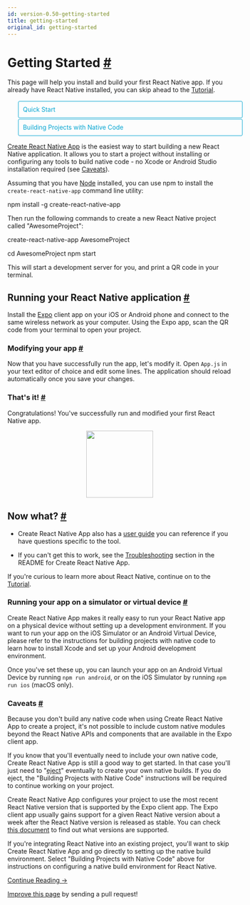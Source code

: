 ```yaml
---
id: version-0.50-getting-started
title: getting-started
original_id: getting-started
---
```

<a id="content"></a><h1><a class="anchor" name="getting-started"></a>Getting Started <a class="hash-link" href="docs/getting-started.html#getting-started">#</a></h1><div><span><style>
  .toggler li {
    display: inline-block;
    position: relative;
    top: 1px;
    padding: 10px;
    margin: 0px 2px 0px 2px;
    border: 1px solid #05A5D1;
    border-bottom-color: transparent;
    border-radius: 3px 3px 0px 0px;
    color: #05A5D1;
    background-color: transparent;
    font-size: 0.99em;
    cursor: pointer;
  }
  .toggler li:first-child {
    margin-left: 0;
  }
  .toggler li:last-child {
    margin-right: 0;
  }
  .toggler ul {
    width: 100%;
    display: inline-block;
    list-style-type: none;
    margin: 0;
    border-bottom: 1px solid #05A5D1;
    cursor: default;
  }
  @media screen and (max-width: 960px) {
    .toggler li,
    .toggler li:first-child,
    .toggler li:last-child {
      display: block;
      border-bottom-color: #05A5D1;
      border-radius: 3px;
      margin: 2px 0px 2px 0px;
    }
    .toggler ul {
      border-bottom: 0;
    }
  }
  .toggler a {
    display: inline-block;
    padding: 10px 5px;
    margin: 2px;
    border: 1px solid #05A5D1;
    border-radius: 3px;
    text-decoration: none !important;
  }
  .display-guide-quickstart .toggler .button-quickstart,
  .display-guide-native .toggler .button-native,
  .display-os-mac .toggler .button-mac,
  .display-os-linux .toggler .button-linux,
  .display-os-windows .toggler .button-windows,
  .display-platform-ios .toggler .button-ios,
  .display-platform-android .toggler .button-android {
    background-color: #05A5D1;
    color: white;
  }
  block { display: none; }
  .display-guide-quickstart.display-platform-ios.display-os-mac .quickstart.ios.mac,
  .display-guide-quickstart.display-platform-ios.display-os-linux .quickstart.ios.linux,
  .display-guide-quickstart.display-platform-ios.display-os-windows .quickstart.ios.windows,
  .display-guide-quickstart.display-platform-android.display-os-mac .quickstart.android.mac,
  .display-guide-quickstart.display-platform-android.display-os-linux .quickstart.android.linux,
  .display-guide-quickstart.display-platform-android.display-os-windows .quickstart.android.windows,    .display-guide-native.display-platform-ios.display-os-mac .native.ios.mac,
  .display-guide-native.display-platform-ios.display-os-linux .native.ios.linux,
  .display-guide-native.display-platform-ios.display-os-windows .native.ios.windows,
  .display-guide-native.display-platform-android.display-os-mac .native.android.mac,
  .display-guide-native.display-platform-android.display-os-linux .native.android.linux,
  .display-guide-native.display-platform-android.display-os-windows .native.android.windows {
    display: block;
  }
</style>

</span><p>This page will help you install and build your first React Native app. If you already have React Native installed, you can skip ahead to the <a href="docs/tutorial.html" target="_blank">Tutorial</a>.</p><span><div class="toggler">
  <ul role="tablist">
    <li id="quickstart" class="button-quickstart" aria-selected="false" role="tab" tabindex="0" aria-controls="quickstarttab" onclick="displayTab('guide', 'quickstart')">
      Quick Start
    </li>
    <li id="native" class="button-native" aria-selected="false" role="tab" tabindex="-1" aria-controls="nativetab" onclick="displayTab('guide', 'native')">
      Building Projects with Native Code
    </li>
  </ul>
</div>

</span><span><block class="quickstart mac windows linux ios android">

</block></span><p><a href="https://github.com/react-community/create-react-native-app" target="_blank">Create React Native App</a> is the easiest way to start building a new React Native application. It allows you to start a project without installing or configuring any tools to build native code - no Xcode or Android Studio installation required (see <a href="docs/getting-started.html#caveats" target="_blank">Caveats</a>).</p><p>Assuming that you have <a href="https://nodejs.org/en/download/" target="_blank">Node</a> installed, you can use npm to install the <code>create-react-native-app</code> command line utility:</p><div class="prism language-javascript">npm install <span class="token operator">-</span>g create<span class="token operator">-</span>react<span class="token operator">-</span>native<span class="token operator">-</span>app</div><p>Then run the following commands to create a new React Native project called "AwesomeProject":</p><div class="prism language-javascript">create<span class="token operator">-</span>react<span class="token operator">-</span>native<span class="token operator">-</span>app AwesomeProject

cd AwesomeProject
npm start</div><p>This will start a development server for you, and print a QR code in your terminal.</p><h2><a class="anchor" name="running-your-react-native-application"></a>Running your React Native application <a class="hash-link" href="docs/getting-started.html#running-your-react-native-application">#</a></h2><p>Install the <a href="https://expo.io" target="_blank">Expo</a> client app on your iOS or Android phone and connect to the same wireless network as your computer. Using the Expo app, scan the QR code from your terminal to open your project.</p><h3><a class="anchor" name="modifying-your-app"></a>Modifying your app <a class="hash-link" href="docs/getting-started.html#modifying-your-app">#</a></h3><p>Now that you have successfully run the app, let's modify it. Open <code>App.js</code> in your text editor of choice and edit some lines. The application should reload automatically once you save your changes.</p><h3><a class="anchor" name="that-s-it"></a>That's it! <a class="hash-link" href="docs/getting-started.html#that-s-it">#</a></h3><p>Congratulations! You've successfully run and modified your first React Native app.</p><span><center><img src="img/react-native-congratulations.png" width="150"></center>

</span><h2><a class="anchor" name="now-what"></a>Now what? <a class="hash-link" href="docs/getting-started.html#now-what">#</a></h2><ul><li><p>Create React Native App also has a <a href="https://github.com/react-community/create-react-native-app/blob/master/react-native-scripts/template/README.md" target="_blank">user guide</a> you can reference if you have questions specific to the tool.</p></li><li><p>If you can't get this to work, see the <a href="https://github.com/react-community/create-react-native-app/blob/master/react-native-scripts/template/README.md#troubleshooting" target="_blank">Troubleshooting</a> section in the README for Create React Native App.</p></li></ul><p>If you're curious to learn more about React Native, continue on
to the <a href="docs/tutorial.html" target="_blank">Tutorial</a>.</p><h3><a class="anchor" name="running-your-app-on-a-simulator-or-virtual-device"></a>Running your app on a simulator or virtual device <a class="hash-link" href="docs/getting-started.html#running-your-app-on-a-simulator-or-virtual-device">#</a></h3><p>Create React Native App makes it really easy to run your React Native app on a physical device without setting up a development environment. If you want to run your app on the iOS Simulator or an Android Virtual Device, please refer to the instructions for building projects with native code to learn how to install Xcode and set up your Android development environment.</p><p>Once you've set these up, you can launch your app on an Android Virtual Device by running <code>npm run android</code>, or on the iOS Simulator by running <code>npm run ios</code> (macOS only).</p><h3><a class="anchor" name="caveats"></a>Caveats <a class="hash-link" href="docs/getting-started.html#caveats">#</a></h3><p>Because you don't build any native code when using Create React Native App to create a project, it's not possible to include custom native modules beyond the React Native APIs and components that are available in the Expo client app.</p><p>If you know that you'll eventually need to include your own native code, Create React Native App is still a good way to get started. In that case you'll just need to "<a href="https://github.com/react-community/create-react-native-app/blob/master/react-native-scripts/template/README.md#ejecting-from-create-react-native-app" target="_blank">eject</a>" eventually to create your own native builds. If you do eject, the "Building Projects with Native Code" instructions will be required to continue working on your project.</p><p>Create React Native App configures your project to use the most recent React Native version that is supported by the Expo client app. The Expo client app usually gains support for a given React Native version about a week after the React Native version is released as stable. You can check <a href="https://github.com/react-community/create-react-native-app/blob/master/VERSIONS.md" target="_blank">this document</a> to find out what versions are supported.</p><p>If you're integrating React Native into an existing project, you'll want to skip Create React Native App and go directly to setting up the native build environment. Select "Building Projects with Native Code" above for instructions on configuring a native build environment for React Native.</p><span><block class="native mac windows linux ios android">

</block></span><span><p>Follow these instructions if you need to build native code in your project. For example, if you are integrating React Native into an existing application, or if you "ejected" from <a href="docs/getting-started.html" onclick="displayTab('guide', 'quickstart')">Create React Native App</a>, you'll need this section.</p>

</span><p>The instructions are a bit different depending on your development operating system, and whether you want to start developing for iOS or Android. If you want to develop for both iOS and Android, that's fine - you just have to pick
one to start with, since the setup is a bit different.</p><span><div class="toggler">
  <span>Development OS:</span>
  <a href="javascript:void(0);" class="button-mac" onclick="displayTab('os', 'mac')">macOS</a>
  <a href="javascript:void(0);" class="button-windows" onclick="displayTab('os', 'windows')">Windows</a>
  <a href="javascript:void(0);" class="button-linux" onclick="displayTab('os', 'linux')">Linux</a>
  <span>Target OS:</span>
  <a href="javascript:void(0);" class="button-ios" onclick="displayTab('platform', 'ios')">iOS</a>
  <a href="javascript:void(0);" class="button-android" onclick="displayTab('platform', 'android')">Android</a>
</div>

</span><span><block class="native linux windows ios">

</block></span><h2><a class="anchor" name="unsupported"></a>Unsupported <a class="hash-link" href="docs/getting-started.html#unsupported">#</a></h2><span><blockquote><p>A Mac is required to build projects with native code for iOS. You can follow the <a href="docs/getting-started.html" onclick="displayTab('guide', 'quickstart')">Quick Start</a> to learn how to build your app using Create React Native App instead.</p></blockquote>

</span><span><block class="native mac ios">

</block></span><h2><a class="anchor" name="installing-dependencies"></a>Installing dependencies <a class="hash-link" href="docs/getting-started.html#installing-dependencies">#</a></h2><p>You will need Node, Watchman, the React Native command line interface, and Xcode.</p><p>While you can use any editor of your choice to develop your app, you will need to install Xcode in order to set up the necessary tooling to build your React Native app for iOS.</p><span><block class="native mac android">

</block></span><h2><a class="anchor" name="installing-dependencies"></a>Installing dependencies <a class="hash-link" href="docs/getting-started.html#installing-dependencies">#</a></h2><p>You will need Node, Watchman, the React Native command line interface, a JDK, and Android Studio.</p><span><block class="native linux android">

</block></span><h2><a class="anchor" name="installing-dependencies"></a>Installing dependencies <a class="hash-link" href="docs/getting-started.html#installing-dependencies">#</a></h2><p>You will need Node, the React Native command line interface, a JDK, and Android Studio.</p><span><block class="native windows android">

</block></span><h2><a class="anchor" name="installing-dependencies"></a>Installing dependencies <a class="hash-link" href="docs/getting-started.html#installing-dependencies">#</a></h2><p>You will need Node, the React Native command line interface, Python2, a JDK, and Android Studio.</p><span><block class="native mac windows linux android">

</block></span><p>While you can use any editor of your choice to develop your app, you will need to install Android Studio in order to set up the necessary tooling to build your React Native app for Android.</p><span><block class="native mac ios android">

</block></span><h3><a class="anchor" name="node-watchman"></a>Node, Watchman <a class="hash-link" href="docs/getting-started.html#node-watchman">#</a></h3><p>We recommend installing Node and Watchman using <a href="http://brew.sh/" target="_blank">Homebrew</a>. Run the following commands in a Terminal after installing Homebrew:</p><div class="prism language-javascript">brew install node
brew install watchman</div><p>If you have already installed Node on your system, make sure it is version 4 or newer.</p><p><a href="https://facebook.github.io/watchman" target="_blank">Watchman</a> is a tool by Facebook for watching changes in the filesystem. It is highly recommended you install it for better performance.</p><span><block class="native linux android">

</block></span><h3><a class="anchor" name="node"></a>Node <a class="hash-link" href="docs/getting-started.html#node">#</a></h3><p>Follow the <a href="https://nodejs.org/en/download/package-manager/" target="_blank">installation instructions for your Linux distribution</a> to install Node 6 or newer.</p><span><block class="native windows android">

</block></span><h3><a class="anchor" name="node-python2-jdk"></a>Node, Python2, JDK <a class="hash-link" href="docs/getting-started.html#node-python2-jdk">#</a></h3><p>We recommend installing Node and Python2 via <a href="https://chocolatey.org" target="_blank">Chocolatey</a>, a popular package manager for Windows.</p><p>React Native also requires a recent version of the <a href="http://www.oracle.com/technetwork/java/javase/downloads/jdk8-downloads-2133151.html" target="_blank">Java SE Development Kit (JDK)</a>, as well as Python 2. Both can be installed using Chocolatey.</p><p>Open an Administrator Command Prompt (right click Command Prompt and select "Run as Administrator"), then run the following command:</p><div class="prism language-powershell">choco install <span class="token operator">-</span>y nodejs<span class="token punctuation">.</span>install python2 jdk8</div><p>If you have already installed Node on your system, make sure it is version 4 or newer. If you already have a JDK on your system, make sure it is version 8 or newer.</p><blockquote><p>You can find additional installation options on <a href="https://nodejs.org/en/download/" target="_blank">Node's Downloads page</a>.</p></blockquote><span><block class="native mac ios android">

</block></span><h3><a class="anchor" name="the-react-native-cli"></a>The React Native CLI <a class="hash-link" href="docs/getting-started.html#the-react-native-cli">#</a></h3><p>Node comes with npm, which lets you install the React Native command line interface.</p><p>Run the following command in a Terminal:</p><div class="prism language-javascript">npm install <span class="token operator">-</span>g react<span class="token operator">-</span>native<span class="token operator">-</span>cli</div><blockquote><p>If you get an error like <code>Cannot find module 'npmlog'</code>, try installing npm directly: <code>curl -0 -L https://npmjs.org/install.sh | sudo sh</code>.</p></blockquote><span><block class="native windows linux android">

</block></span><h3><a class="anchor" name="the-react-native-cli"></a>The React Native CLI <a class="hash-link" href="docs/getting-started.html#the-react-native-cli">#</a></h3><p>Node comes with npm, which lets you install the React Native command line interface.</p><p>Run the following command in a Command Prompt or shell:</p><div class="prism language-powershell">npm install <span class="token operator">-</span>g react<span class="token operator">-</span>native<span class="token operator">-</span>cli</div><blockquote><p>If you get an error like <code>Cannot find module 'npmlog'</code>, try installing npm directly: <code>curl -0 -L https://npmjs.org/install.sh | sudo sh</code>.</p></blockquote><span><block class="native mac ios">

</block></span><h3><a class="anchor" name="xcode"></a>Xcode <a class="hash-link" href="docs/getting-started.html#xcode">#</a></h3><p>The easiest way to install Xcode is via the <a href="https://itunes.apple.com/us/app/xcode/id497799835?mt=12" target="_blank">Mac App Store</a>. Installing Xcode will also install the iOS Simulator and all the necessary tools to build your iOS app.</p><p>If you have already installed Xcode on your system, make sure it is version 8 or higher.</p><h4><a class="anchor" name="command-line-tools"></a>Command Line Tools <a class="hash-link" href="docs/getting-started.html#command-line-tools">#</a></h4><p>You will also need to install the Xcode Command Line Tools. Open Xcode, then choose "Preferences..." from the Xcode menu. Go to the Locations panel and install the tools by selecting the most recent version in the Command Line Tools dropdown.</p><p><img src="img/XcodeCommandLineTools.png" alt="Xcode Command Line Tools"></p><span><block class="native mac linux android">

</block></span><h3><a class="anchor" name="java-development-kit"></a>Java Development Kit <a class="hash-link" href="docs/getting-started.html#java-development-kit">#</a></h3><p>React Native requires a recent version of the Java SE Development Kit (JDK). <a href="http://www.oracle.com/technetwork/java/javase/downloads/jdk8-downloads-2133151.html" target="_blank">Download and install JDK 8 or newer</a> if needed.</p><span><block class="native mac linux windows android">

</block></span><h3><a class="anchor" name="android-development-environment"></a>Android development environment <a class="hash-link" href="docs/getting-started.html#android-development-environment">#</a></h3><p>Setting up your development environment can be somewhat tedious if you're new to Android development. If you're already familiar with Android development, there are a few things you may need to configure. In either case, please make sure to carefully follow the next few steps.</p><span><block class="native mac windows linux android">

</block></span><h4><a class="anchor" name="1-install-android-studio"></a>1. Install Android Studio <a class="hash-link" href="docs/getting-started.html#1-install-android-studio">#</a></h4><p><a href="https://developer.android.com/studio/index.html" target="_blank">Download and install Android Studio</a>. Choose a "Custom" setup when prompted to select an installation type. Make sure the boxes next to all of the following are checked:</p><span><block class="native mac windows android">

</block></span><ul><li><code>Android SDK</code></li><li><code>Android SDK Platform</code></li><li><code>Performance (Intel ® HAXM)</code></li><li><code>Android Virtual Device</code></li></ul><span><block class="native linux android">

</block></span><ul><li><code>Android SDK</code></li><li><code>Android SDK Platform</code></li><li><code>Android Virtual Device</code></li></ul><span><block class="native mac windows linux android">

</block></span><p>Then, click "Next" to install all of these components.</p><blockquote><p>If the checkboxes are grayed out, you will have a chance to install these components later on.</p></blockquote><p>Once setup has finalized and you're presented with the Welcome screen, proceed to the next step.</p><h4><a class="anchor" name="2-install-the-android-sdk"></a>2. Install the Android SDK <a class="hash-link" href="docs/getting-started.html#2-install-the-android-sdk">#</a></h4><p>Android Studio installs the latest Android SDK by default. Building a React Native app with native code, however, requires the <code>Android 6.0 (Marshmallow)</code> SDK in particular. Additional Android SDKs can be installed through the SDK Manager in Android Studio.</p><p>The SDK Manager can be accessed from the "Welcome to Android Studio" screen. Click on "Configure", then select "SDK Manager".</p><span><block class="native mac android">

</block></span><p><img src="img/AndroidStudioWelcomeMacOS.png" alt="Android Studio Welcome"></p><span><block class="native windows android">

</block></span><p><img src="img/AndroidStudioWelcomeWindows.png" alt="Android Studio Welcome"></p><span><block class="native mac windows linux android">

</block></span><blockquote><p>The SDK Manager can also be found within the Android Studio "Preferences" dialog, under <strong>Appearance &amp; Behavior</strong> → <strong>System Settings</strong> → <strong>Android SDK</strong>.</p></blockquote><p>Select the "SDK Platforms" tab from within the SDK Manager, then check the box next to "Show Package Details" in the bottom right corner. Look for and expand the <code>Android 6.0 (Marshmallow)</code> entry, then make sure the following items are all checked:</p><ul><li><code>Google APIs</code></li><li><code>Android SDK Platform 23</code></li><li><code>Intel x86 Atom_64 System Image</code></li><li><code>Google APIs Intel x86 Atom_64 System Image</code></li></ul><span><block class="native mac android">

</block></span><p><img src="img/AndroidSDKManagerMacOS.png" alt="Android SDK Manager"></p><span><block class="native windows android">

</block></span><p><img src="img/AndroidSDKManagerWindows.png" alt="Android SDK Manager"></p><span><block class="native windows mac linux android">

</block></span><p>Next, select the "SDK Tools" tab and check the box next to "Show Package Details" here as well. Look for and expand the "Android SDK Build-Tools" entry, then make sure that <code>23.0.1</code> is selected.</p><span><block class="native mac android">

</block></span><p><img src="img/AndroidSDKManagerSDKToolsMacOS.png" alt="Android SDK Manager - 23.0.1 Build Tools"></p><span><block class="native windows android">

</block></span><p><img src="img/AndroidSDKManagerSDKToolsWindows.png" alt="Android SDK Manager - 23.0.1 Build Tools"></p><span><block class="native windows mac linux android">

</block></span><p>Finally, click "Apply" to download and install the Android SDK and related build tools.</p><span><block class="native mac android">

</block></span><p><img src="img/AndroidSDKManagerInstallsMacOS.png" alt="Android SDK Manager - Installs"></p><span><block class="native windows android">

</block></span><p><img src="img/AndroidSDKManagerInstallsWindows.png" alt="Android SDK Manager - Installs"></p><span><block class="native mac windows linux android">

</block></span><h4><a class="anchor" name="3-configure-the-android-home-environment-variable"></a>3. Configure the ANDROID_HOME environment variable <a class="hash-link" href="docs/getting-started.html#3-configure-the-android-home-environment-variable">#</a></h4><p>The React Native tools require some environment variables to be set up in order to build apps with native code.</p><span><block class="native mac linux android">

</block></span><p>Add the following lines to your <code>$HOME/.bash_profile</code> config file:</p><span><block class="native mac android">

</block></span><div class="prism language-javascript"><span class="token keyword">export</span> ANDROID_HOME<span class="token operator">=</span>$HOME<span class="token operator">/</span>Library<span class="token operator">/</span>Android<span class="token operator">/</span>sdk
<span class="token keyword">export</span> PATH<span class="token operator">=</span>$PATH<span class="token punctuation">:</span>$ANDROID_HOME<span class="token operator">/</span>tools
<span class="token keyword">export</span> PATH<span class="token operator">=</span>$PATH<span class="token punctuation">:</span>$ANDROID_HOME<span class="token operator">/</span>platform<span class="token operator">-</span>tools</div><span><block class="native linux android">

</block></span><div class="prism language-javascript"><span class="token keyword">export</span> ANDROID_HOME<span class="token operator">=</span>$HOME<span class="token operator">/</span>Android<span class="token operator">/</span>Sdk
<span class="token keyword">export</span> PATH<span class="token operator">=</span>$PATH<span class="token punctuation">:</span>$ANDROID_HOME<span class="token operator">/</span>tools
<span class="token keyword">export</span> PATH<span class="token operator">=</span>$PATH<span class="token punctuation">:</span>$ANDROID_HOME<span class="token operator">/</span>platform<span class="token operator">-</span>tools</div><span><block class="native mac linux android">

</block></span><blockquote><p><code>.bash_profile</code> is specific to <code>bash</code>. If you're using another shell, you will need to edit the appropriate shell-specific config file.</p></blockquote><p>Type <code>source $HOME/.bash_profile</code> to load the config into your current shell. Verify that ANDROID_HOME has been added to your path by running <code>echo $PATH</code>.</p><blockquote><p>Please make sure you use the correct Android SDK path. You can find the actual location of the SDK in the Android Studio "Preferences" dialog, under <strong>Appearance &amp; Behavior</strong> → <strong>System Settings</strong> → <strong>Android SDK</strong>.</p></blockquote><span><block class="native windows android">

</block></span><p>Open the System pane under <strong>System and Security</strong> in the Control Panel, then click on <strong>Change settings...</strong>. Open the <strong>Advanced</strong> tab and click on <strong>Environment Variables...</strong>. Click on <strong>New...</strong> to create a new <code>ANDROID_HOME</code> user variable that points to the path to your Android SDK:</p><p><img src="img/AndroidEnvironmentVariableANDROID_HOME.png" alt="ANDROID_HOME Environment Variable"></p><p>The SDK is installed, by default, at the following location:</p><div class="prism language-powershell">c:\Users\YOUR_USERNAME\AppData\Local\Android\Sdk</div><p>You can find the actual location of the SDK in the Android Studio "Preferences" dialog, under <strong>Appearance &amp; Behavior</strong> → <strong>System Settings</strong> → <strong>Android SDK</strong>.</p><p>Open a new Command Prompt window to ensure the new environment variable is loaded before proceeding to the next step.</p><span><block class="native linux android">

</block></span><h3><a class="anchor" name="watchman-optional"></a>Watchman (optional) <a class="hash-link" href="docs/getting-started.html#watchman-optional">#</a></h3><p>Follow the <a href="https://facebook.github.io/watchman/docs/install.html#build-install" target="_blank">Watchman installation guide</a> to compile and install Watchman from source.</p><blockquote><p><a href="https://facebook.github.io/watchman/docs/install.html" target="_blank">Watchman</a> is a tool by Facebook for watching
changes in the filesystem. It is highly recommended you install it for better performance, but it's alright to skip this if you find the process to be tedious.</p></blockquote><span><block class="native mac ios">

</block></span><h2><a class="anchor" name="creating-a-new-application"></a>Creating a new application <a class="hash-link" href="docs/getting-started.html#creating-a-new-application">#</a></h2><p>Use the React Native command line interface to generate a new React Native project called "AwesomeProject":</p><div class="prism language-javascript">react<span class="token operator">-</span>native init AwesomeProject</div><p>This is not necessary if you are integrating React Native into an existing application, if you "ejected" from Create React Native App, or if you're adding iOS support to an existing React Native project (see <a href="docs/platform-specific-code.html" target="_blank">Platform Specific Code</a>).</p><span><block class="native mac windows linux android">

</block></span><h2><a class="anchor" name="creating-a-new-application"></a>Creating a new application <a class="hash-link" href="docs/getting-started.html#creating-a-new-application">#</a></h2><p>Use the React Native command line interface to generate a new React Native project called "AwesomeProject":</p><div class="prism language-javascript">react<span class="token operator">-</span>native init AwesomeProject</div><p>This is not necessary if you are integrating React Native into an existing application, if you "ejected" from Create React Native App, or if you're adding Android support to an existing React Native project (see <a href="docs/platform-specific-code.html" target="_blank">Platform Specific Code</a>).</p><span><block class="native mac windows linux android">

</block></span><h2><a class="anchor" name="preparing-the-android-device"></a>Preparing the Android device <a class="hash-link" href="docs/getting-started.html#preparing-the-android-device">#</a></h2><p>You will need an Android device to run your React Native Android app. This can be either a physical Android device, or more commonly, you can use an Android Virtual Device which allows you to emulate an Android device on your computer.</p><p>Either way, you will need to prepare the device to run Android apps for development.</p><h3><a class="anchor" name="using-a-physical-device"></a>Using a physical device <a class="hash-link" href="docs/getting-started.html#using-a-physical-device">#</a></h3><p>If you have a physical Android device, you can use it for development in place of an AVD by plugging it in to your computer using a USB cable and following the instructions <a href="docs/running-on-device.html" target="_blank">here</a>.</p><h3><a class="anchor" name="using-a-virtual-device"></a>Using a virtual device <a class="hash-link" href="docs/getting-started.html#using-a-virtual-device">#</a></h3><p>You can see the list of available Android Virtual Devices (AVDs) by opening the "AVD Manager" from within Android Studio. Look for an icon that looks like this:</p><p><img src="img/react-native-tools-avd.png" alt="Android Studio AVD Manager"></p><p>If you have just installed Android Studio, you will likely need to <a href="https://developer.android.com/studio/run/managing-avds.html" target="_blank">create a new AVD</a>. Select "Create Virtual Device...", then pick any Phone from the list and click "Next".</p><span><block class="native windows android">

</block></span><p><img src="img/CreateAVDWindows.png" alt="Android Studio AVD Manager"></p><span><block class="native mac android">

</block></span><p><img src="img/CreateAVDMacOS.png" alt="Android Studio AVD Manager"></p><span><block class="native mac windows linux android">

</block></span><p>Select the "x86 Images" tab, then look for the <strong>Marshmallow</strong> API Level 23, x86_64 ABI image with a Android 6.0 (Google APIs) target.</p><span><block class="native linux android">

</block></span><blockquote><p>We recommend configuring <a href="https://developer.android.com/studio/run/emulator-acceleration.html#vm-linux" target="_blank">VM acceleration</a> on your system to improve performance. Once you've followed those instructions, go back to the AVD Manager.</p></blockquote><span><block class="native windows android">

</block></span><p><img src="img/CreateAVDx86Windows.png" alt="Install HAXM"></p><blockquote><p>If you don't have HAXM installed, click on "Install HAXM" or follow <a href="https://software.intel.com/en-us/android/articles/installation-instructions-for-intel-hardware-accelerated-execution-manager-windows" target="_blank">these instructions</a> to set it up, then go back to the AVD Manager.</p></blockquote><p><img src="img/AVDManagerWindows.png" alt="AVD List"></p><span><block class="native mac android">

</block></span><p><img src="img/CreateAVDx86MacOS.png" alt="Install HAXM"></p><blockquote><p>If you don't have HAXM installed, follow <a href="https://software.intel.com/en-us/android/articles/installation-instructions-for-intel-hardware-accelerated-execution-manager-mac-os-x" target="_blank">these instructions</a> to set it up, then go back to the AVD Manager.</p></blockquote><p><img src="img/AVDManagerMacOS.png" alt="AVD List"></p><span><block class="native mac windows linux android">

</block></span><p>Click "Next" then "Finish" to create your AVD. At this point you should be able to click on the green triangle button next to your AVD to launch it, then proceed to the next step.</p><span><block class="native mac ios">

</block></span><h2><a class="anchor" name="running-your-react-native-application"></a>Running your React Native application <a class="hash-link" href="docs/getting-started.html#running-your-react-native-application">#</a></h2><p>Run <code>react-native run-ios</code> inside your React Native project folder:</p><div class="prism language-javascript">cd AwesomeProject
react<span class="token operator">-</span>native run<span class="token operator">-</span>ios</div><p>You should see your new app running in the iOS Simulator shortly.</p><p><img src="img/iOSSuccess.png" alt="AwesomeProject on iOS"></p><p><code>react-native run-ios</code> is just one way to run your app. You can also run it directly from within Xcode or <a href="https://nuclide.io/" target="_blank">Nuclide</a>.</p><blockquote><p>If you can't get this to work, see the <a href="docs/troubleshooting.html#content" target="_blank">Troubleshooting</a> page.</p></blockquote><h3><a class="anchor" name="running-on-a-device"></a>Running on a device <a class="hash-link" href="docs/getting-started.html#running-on-a-device">#</a></h3><p>The above command will automatically run your app on the iOS Simulator by default. If you want to run the app on an actual physical iOS device, please follow the instructions <a href="docs/running-on-device.html" target="_blank">here</a>.</p><span><block class="native mac windows linux android">

</block></span><h2><a class="anchor" name="running-your-react-native-application"></a>Running your React Native application <a class="hash-link" href="docs/getting-started.html#running-your-react-native-application">#</a></h2><p>Run <code>react-native run-android</code> inside your React Native project folder:</p><div class="prism language-javascript">cd AwesomeProject
react<span class="token operator">-</span>native run<span class="token operator">-</span>android</div><p>If everything is set up correctly, you should see your new app running in your Android emulator shortly.</p><span><block class="native mac android">

</block></span><p><img src="img/AndroidSuccessMacOS.png" alt="AwesomeProject on Android"></p><span><block class="native windows android">

</block></span><p><img src="img/AndroidSuccessWindows.png" alt="AwesomeProject on Android"></p><span><block class="native mac windows linux android">

</block></span><p><code>react-native run-android</code> is just one way to run your app - you can also run it directly from within Android Studio or <a href="https://nuclide.io/" target="_blank">Nuclide</a>.</p><blockquote><p>If you can't get this to work, see the <a href="docs/troubleshooting.html#content" target="_blank">Troubleshooting</a> page.</p></blockquote><span><block class="native mac ios android">

</block></span><h3><a class="anchor" name="modifying-your-app"></a>Modifying your app <a class="hash-link" href="docs/getting-started.html#modifying-your-app">#</a></h3><p>Now that you have successfully run the app, let's modify it.</p><span><block class="native mac ios">

</block></span><ul><li>Open <code>index.js</code> in your text editor of choice and edit some lines.</li><li>Hit <code>⌘R</code> in your iOS Simulator to reload the app and see your changes!</li></ul><span><block class="native mac android">

</block></span><ul><li>Open <code>index.js</code> in your text editor of choice and edit some lines.</li><li>Press the <code>R</code> key twice or select <code>Reload</code> from the Developer Menu (<code>⌘M</code>) to see your changes!</li></ul><span><block class="native windows linux android">

</block></span><h3><a class="anchor" name="modifying-your-app"></a>Modifying your app <a class="hash-link" href="docs/getting-started.html#modifying-your-app">#</a></h3><p>Now that you have successfully run the app, let's modify it.</p><ul><li>Open <code>index.js</code> in your text editor of choice and edit some lines.</li><li>Press the <code>R</code> key twice or select <code>Reload</code> from the Developer Menu (<code>Ctrl + M</code>) to see your changes!</li></ul><span><block class="native mac ios android">

</block></span><h3><a class="anchor" name="that-s-it"></a>That's it! <a class="hash-link" href="docs/getting-started.html#that-s-it">#</a></h3><p>Congratulations! You've successfully run and modified your first React Native app.</p><span><center><img src="img/react-native-congratulations.png" width="150"></center>

</span><span><block class="native windows linux android">

</block></span><h3><a class="anchor" name="that-s-it"></a>That's it! <a class="hash-link" href="docs/getting-started.html#that-s-it">#</a></h3><p>Congratulations! You've successfully run and modified your first React Native app.</p><span><center><img src="img/react-native-congratulations.png" width="150"></center>

</span><span><block class="native mac ios">

</block></span><h2><a class="anchor" name="now-what"></a>Now what? <a class="hash-link" href="docs/getting-started.html#now-what">#</a></h2><ul><li><p>Turn on <a href="docs/debugging.html#reloading-javascript" target="_blank">Live Reload</a> in the Developer Menu. Your app will now reload automatically whenever you save any changes!</p></li><li><p>If you want to add this new React Native code to an existing application, check out the <a href="docs/integration-with-existing-apps.html" target="_blank">Integration guide</a>.</p></li></ul><p>If you're curious to learn more about React Native, continue on
to the <a href="docs/tutorial.html" target="_blank">Tutorial</a>.</p><span><block class="native windows linux mac android">

</block></span><h2><a class="anchor" name="now-what"></a>Now what? <a class="hash-link" href="docs/getting-started.html#now-what">#</a></h2><ul><li><p>Turn on <a href="docs/debugging.html#reloading-javascript" target="_blank">Live Reload</a> in the Developer Menu. Your app will now reload automatically whenever you save any changes!</p></li><li><p>If you want to add this new React Native code to an existing application, check out the <a href="docs/integration-with-existing-apps.html" target="_blank">Integration guide</a>.</p></li></ul><p>If you're curious to learn more about React Native, continue on
to the <a href="docs/tutorial.html" target="_blank">Tutorial</a>.</p><span><script>
  function displayTab(type, value) {
    var container = document.getElementsByTagName('block')[0].parentNode;
    container.className = 'display-' + type + '-' + value + ' ' +
      container.className.replace(RegExp('display-' + type + '-[a-z]+ ?'), '');
    event && event.preventDefault();
  }

  function convertBlocks() {
    // Convert <div>...<span><block /></span>...</div>
    // Into <div>...<block />...</div>
    var blocks = document.querySelectorAll('block');
    for (var i = 0; i < blocks.length; ++i) {
      var block = blocks[i];
      var span = blocks[i].parentNode;
      var container = span.parentNode;
      container.insertBefore(block, span);
      container.removeChild(span);
    }
    // Convert <div>...<block />content<block />...</div>
    // Into <div>...<block>content</block><block />...</div>
    blocks = document.querySelectorAll('block');
    for (var i = 0; i < blocks.length; ++i) {
      var block = blocks[i];
      while (
        block.nextSibling &&
        block.nextSibling.tagName !== 'BLOCK'
      ) {
        block.appendChild(block.nextSibling);
      }
    }
  }

  function guessPlatformAndOS() {
    if (!document.querySelector('block')) {
      return;
    }

    // If we are coming to the page with a hash in it (i.e. from a search, for example), try to get
    // us as close as possible to the correct platform and dev os using the hashtag and block walk up.
    var foundHash = false;
    if (
      window.location.hash !== '' &&
      window.location.hash !== 'content'
    ) {
      // content is default
      var hashLinks = document.querySelectorAll(
        'a.hash-link'
      );
      for (
        var i = 0;
        i < hashLinks.length && !foundHash;
        ++i
      ) {
        if (hashLinks[i].hash === window.location.hash) {
          var parent = hashLinks[i].parentElement;
          while (parent) {
            if (parent.tagName === 'BLOCK') {
              // Could be more than one target os and dev platform, but just choose some sort of order
              // of priority here.

              // Dev OS
              if (parent.className.indexOf('mac') > -1) {
                displayTab('os', 'mac');
                foundHash = true;
              } else if (
                parent.className.indexOf('linux') > -1
              ) {
                displayTab('os', 'linux');
                foundHash = true;
              } else if (
                parent.className.indexOf('windows') > -1
              ) {
                displayTab('os', 'windows');
                foundHash = true;
              } else {
                break;
              }

              // Target Platform
              if (parent.className.indexOf('ios') > -1) {
                displayTab('platform', 'ios');
                foundHash = true;
              } else if (
                parent.className.indexOf('android') > -1
              ) {
                displayTab('platform', 'android');
                foundHash = true;
              } else {
                break;
              }

              // Guide
              if (parent.className.indexOf('native') > -1) {
                displayTab('guide', 'native');
                foundHash = true;
              } else if (
                parent.className.indexOf('quickstart') > -1
              ) {
                displayTab('guide', 'quickstart');
                foundHash = true;
              } else {
                break;
              }

              break;
            }
            parent = parent.parentElement;
          }
        }
      }
    }

    // Do the default if there is no matching hash
    if (!foundHash) {
      var isMac = navigator.platform === 'MacIntel';
      var isWindows = navigator.platform === 'Win32';
      displayTab('platform', isMac ? 'ios' : 'android');
      displayTab(
        'os',
        isMac ? 'mac' : isWindows ? 'windows' : 'linux'
      );
      displayTab('guide', 'quickstart');
      displayTab('language', 'objc');
    }
  }

  convertBlocks();
  guessPlatformAndOS();
</script>
</span></div><div class="docs-prevnext"><a class="docs-next btn" href="docs/tutorial.html#content">Continue Reading →</a></div><p class="edit-page-block"><a target="_blank" href="https://github.com/facebook/react-native/blob/master/docs/GettingStarted.md">Improve this page</a> by sending a pull request!</p>
